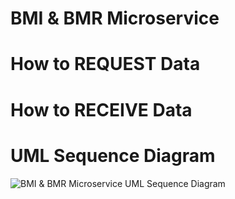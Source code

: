 # BMI & BMR Microservice

# How to REQUEST Data

# How to RECEIVE Data

# UML Sequence Diagram

![BMI & BMR Microservice UML Sequence Diagram](HOLD)
